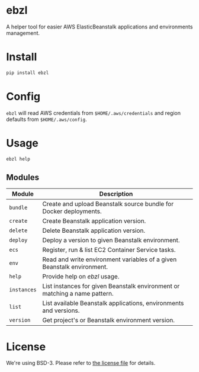 # ebzl

A helper tool for easier AWS ElasticBeanstalk applications and environments management.

# Install

```bash
pip install ebzl
```

# Config

`ebzl` will read AWS credentials from `$HOME/.aws/credentials` and region defaults from `$HOME/.aws/config`.

# Usage

```bash
ebzl help
```

## Modules

| Module | Description |
| -------- | -------------------------------------- |
| `bundle` | Create and upload Beanstalk source bundle for Docker deployments. |
| `create` | Create Beanstalk application version. |
| `delete` | Delete Beanstalk application version. |
| `deploy` | Deploy a version to given Beanstalk environment. |
| `ecs` | Register, run & list EC2 Container Service tasks. |
| `env` | Read and write environment variables of a given Beanstalk environment. |
| `help` | Provide help on _ebzl_ usage. |
| `instances` | List instances for given Beanstalk environment or matching a name pattern. |
| `list` | List available Beanstalk applications, environments and versions. |
| `version` | Get project's or Beanstalk environment version. |

# License

We're using BSD-3. Please refer to [the license file](LICENSE) for details.
